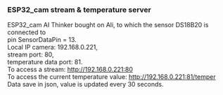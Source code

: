 ### ESP32_cam stream & temperature server

ESP32_cam AI Thinker bought on Ali, to which the sensor DS18B20 is connected to  
pin SensorDataPin = 13.  
Local IP camera: 192.168.0.221,  
stream port: 80,  
temperature data port: 81.  
To access a stream: http://192.168.0.221:80  
To access the current temperature value: http://192.168.0.221:81/temper  
Data save in json, value is updated every 30 seconds.